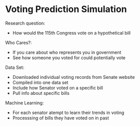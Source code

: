 # Voting Prediction Simulation

Research question:
  * How would the 115th Congress vote on a hypothetical bill
  
Who Cares?:
  * If you care about who represents you in government
  * See how someone you voted for could potentially vote 
  
Data Set:
  * Downloaded individual voting records from Senate website 
  * Compiled into one data set 
  * Include how Senator voted on a specific bill 
  * Pull info about specific bills 
  
Machine Learning: 
  * For each senator atempt to learn their trends in voting 
  * Processsing of bills they have voted on in past 
  
